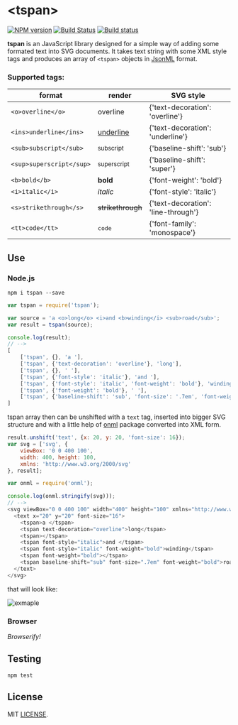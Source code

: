 # &lt;tspan&gt;

[![NPM version](https://img.shields.io/npm/v/tspan.svg)](https://www.npmjs.org/package/tspan)
[![Build Status](https://travis-ci.org/drom/tspan.svg)](https://travis-ci.org/drom/tspan)
[![Build status](https://ci.appveyor.com/api/projects/status/c0fpqnqvkuwa92a8?svg=true)](https://ci.appveyor.com/project/drom/tspan)

**tspan** is an JavaScript library designed for a simple way of adding some formated text into SVG documents. It takes text string with some XML style tags and produces an array of `<tspan>` objects in [JsonML](http://www.jsonml.org) format.

### Supported tags:

|format|render|SVG style|
|------|------|---------|
|`<o>overline</o>`|<o>overline</o>|{'text-decoration': 'overline'}
|`<ins>underline</ins>`|<ins>underline</ins>|{'text-decoration': 'underline'}
|`<sub>subscript</sub>`|<sub>subscript</sub>|{'baseline-shift': 'sub'}
|`<sup>superscript</sup>`|<sup>superscript</sup>|{'baseline-shift': 'super'}
|`<b>bold</b>`|<b>bold</b>|{'font-weight': 'bold'}
|`<i>italic</i>`|<i>italic</i>|{'font-style': 'italic'}
|`<s>strikethrough</s>`|<s>strikethrough</s>|{'text-decoration': 'line-through'}
|`<tt>code</tt>`|<tt>code</tt>|{'font-family': 'monospace'}

## Use
### Node.js

```
npm i tspan --save
```

```js
var tspan = require('tspan');

var source = 'a <o>long</o> <i>and <b>winding</i> <sub>road</sub>';
var result = tspan(source);

console.log(result);
// -->
[
    ['tspan', {}, 'a '],
    ['tspan', {'text-decoration': 'overline'}, 'long'],
    ['tspan', {}, ' '],
    ['tspan', {'font-style': 'italic'}, 'and '],
    ['tspan', {'font-style': 'italic', 'font-weight': 'bold'}, 'winding'],
    ['tspan', {'font-weight': 'bold'}, ' '],
    ['tspan', {'baseline-shift': 'sub', 'font-size': '.7em', 'font-weight': 'bold'}, 'road']
]
```
tspan array then can be unshifted with a `text` tag, inserted into bigger SVG structure and with a little help of [onml](https://www.npmjs.com/package/onml) package converted into XML form.

```js
result.unshift('text', {x: 20, y: 20, 'font-size': 16});
var svg = ['svg', {
    viewBox: '0 0 400 100',
    width: 400, height: 100,
    xmlns: 'http://www.w3.org/2000/svg'
}, result];

var onml = require('onml');

console.log(onml.stringify(svg)));
// -->
<svg viewBox="0 0 400 100" width="400" height="100" xmlns="http://www.w3.org/2000/svg">
  <text x="20" y="20" font-size="16">
    <tspan>a </tspan>
    <tspan text-decoration="overline">long</tspan>
    <tspan></tspan>
    <tspan font-style="italic">and </tspan>
    <tspan font-style="italic" font-weight="bold">winding</tspan>
    <tspan font-weight="bold"></tspan>
    <tspan baseline-shift="sub" font-size=".7em" font-weight="bold">road</tspan>
  </text>
</svg>
```

that will look like:

![exmaple](https://rawgit.com/drom/tspan/master/src/alawr.svg)

### Browser

*Browserify!*

## Testing
`npm test`

## License
MIT [LICENSE](https://github.com/drom/tspan/blob/master/LICENSE).
